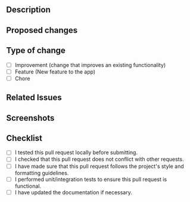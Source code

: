 ## Description

## Proposed changes

<!-- Describe the changes that were made to this pull request. Make sure it is clear and concise. -->

## Type of change

<!-- Select the relevant option: -->

- [ ] Improvement (change that improves an existing functionality)
- [ ] Feature (New feature to the app)
- [ ] Chore

## Related Issues

<!-- 🚫 Please list any issues related to this pull request.
If your PR closes an open issue, link your PR to the issue with Closes #16 or Fixes #16, where #16 is the issue number. For example:
- Closes #16
- Fixes #42
Please put the close or fix statement in a bullet point so that it renders the issue title as well. -->

## Screenshots

<!-- If this pull request includes UI changes, please include screenshots of the changes here. -->

## Checklist

- [ ] I tested this pull request locally before submitting.
- [ ] I checked that this pull request does not conflict with other requests.
- [ ] I have made sure that this pull request follows the project's style and formatting guidelines.
- [ ] I performed unit/integration tests to ensure this pull request is functional.
- [ ] I have updated the documentation if necessary.
